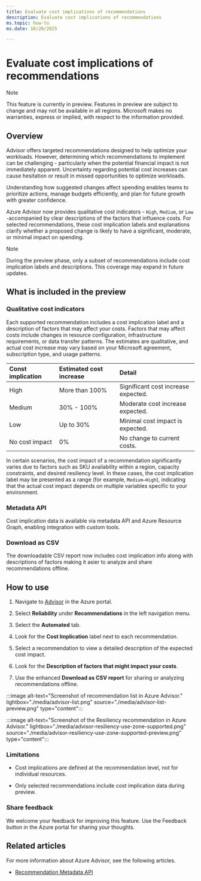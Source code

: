 ```yaml
---
title: Evaluate cost implications of recommendations
description: Evaluate cost implications of recommendations
ms.topic: how-to
ms.date: 10/20/2025

---
```


# Evaluate cost implications of recommendations

> [!NOTE]
> This feature is currently in preview. Features in preview are subject to change and may not be available in all regions. Microsoft makes no warranties, express or implied, with respect to the information provided.

## Overview

Advisor offers targeted recommendations designed to help optimize your workloads. However, determining which recommendations to implement can be challenging - particularly when the potential financial impact is not immediately apparent. Uncertainty regarding potential cost increases can cause hesitation or result in missed opportunities to optimize workloads.

Understanding how suggested changes affect spending enables teams to prioritize actions, manage budgets efficiently, and plan for future growth with greater confidence.

Azure Advisor now provides qualitative cost indicators - `High`, `Medium`, or `Low` -accompanied by clear descriptions of the factors that influence costs. For selected recommendations, these cost implication labels and explanations clarify whether a proposed change is likely to have a significant, moderate, or minimal impact on spending. 

> [!NOTE]
> During the preview phase, only a subset of recommendations include cost implication labels and descriptions. This coverage may expand in future updates.

## What is included in the preview

### Qualitative cost indicators

Each supported recommendation includes a cost implication label and a description of factors that may affect your costs. Factors that may affect costs include changes in resource configuration, infrastructure requirements, or data transfer patterns. The estimates are qualitative, and actual cost increase may vary based on your Microsoft agreement, subscription type, and usage patterns.

| Const implication | Estimated cost increase | Detail |
|:--- |:--- |:--- |
| High | More than 100% | Significant cost increase expected. |
| Medium | 30% - 100% | Moderate cost increase expected. |
| Low | Up to 30% | Minimal cost impact is expected. |
| No cost impact | 0% | No change to current costs. |

In certain scenarios, the cost impact of a recommendation significantly varies due to factors such as SKU availability within a region, capacity constraints, and desired resiliency level. In these cases, the cost implication label may be presented as a range (for example, `Medium–High`), indicating that the actual cost impact depends on multiple variables specific to your environment.

### Metadata API

Cost implication data is available via metadata API and Azure Resource Graph, enabling integration with custom tools.

### Download as CSV

The downloadable CSV report now includes cost implication info along with descriptions of factors making it asier to analyze and share recommendations offline.

## How to use

1.  Navigate to [Advisor](https://portal.azure.com/#view/Microsoft_Azure_Expert) in the Azure portal.

1.  Select **Reliability** under **Recommendations** in the left navigation menu.

1.  Select the **Automated** tab.

1.  Look for the **Cost Implication** label next to each recommendation.

1.  Select a recommendation to view a detailed description of the expected cost impact.

1.  Look for the **Description of factors that might impact your costs**.

1.  Use the enhanced **Download as CSV report** for sharing or analyzing recommendations offline.

:::image alt-text="Screenshot of recommendation list in Azure Advisor." lightbox="./media/advisor-list.png" source="./media/advisor-list-preview.png" type="content":::

:::image alt-text="Screenshot of the Resiliency recommendation in Azure Advisor." lightbox="./media/advisor-resiliency-use-zone-supported.png" source="./media/advisor-resiliency-use-zone-supported-preview.png" type="content":::

### Limitations

*   Cost implications are defined at the recommendation level, not for individual resources.

*   Only selected recommendations include cost implication data during preview.

### Share feedback

We welcome your feedback for improving this feature. Use the Feedback button in the Azure portal for sharing your thoughts.

## Related articles

For more information about Azure Advisor, see the following articles.

*   [Recommendation Metadata API](/rest/api/advisor/recommendation-metadata "Recommendation Metadata | Resource Manager | Azure Advisor REST API | Microsoft Learn")
